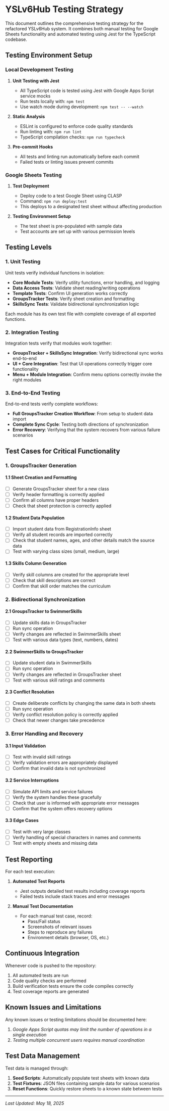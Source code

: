 # YSLv6Hub Testing Strategy

This document outlines the comprehensive testing strategy for the refactored YSLv6Hub system. It combines both manual testing for Google Sheets functionality and automated testing using Jest for the TypeScript codebase.

## Testing Environment Setup

### Local Development Testing

1. **Unit Testing with Jest**
   - All TypeScript code is tested using Jest with Google Apps Script service mocks
   - Run tests locally with: `npm test`
   - Use watch mode during development: `npm test -- --watch`

2. **Static Analysis**
   - ESLint is configured to enforce code quality standards
   - Run linting with: `npm run lint`
   - TypeScript compilation checks: `npm run typecheck`

3. **Pre-commit Hooks**
   - All tests and linting run automatically before each commit
   - Failed tests or linting issues prevent commits

### Google Sheets Testing

1. **Test Deployment**
   - Deploy code to a test Google Sheet using CLASP
   - Command: `npm run deploy:test`
   - This deploys to a designated test sheet without affecting production

2. **Testing Environment Setup**
   - The test sheet is pre-populated with sample data
   - Test accounts are set up with various permission levels

## Testing Levels

### 1. Unit Testing

Unit tests verify individual functions in isolation:

- **Core Module Tests**: Verify utility functions, error handling, and logging
- **Data Access Tests**: Validate sheet reading/writing operations
- **Template Tests**: Confirm UI generation works correctly
- **GroupsTracker Tests**: Verify sheet creation and formatting
- **SkillsSync Tests**: Validate bidirectional synchronization logic

Each module has its own test file with complete coverage of all exported functions.

### 2. Integration Testing

Integration tests verify that modules work together:

- **GroupsTracker + SkillsSync Integration**: Verify bidirectional sync works end-to-end
- **UI + Core Integration**: Test that UI operations correctly trigger core functionality
- **Menu + Module Integration**: Confirm menu options correctly invoke the right modules

### 3. End-to-End Testing

End-to-end tests verify complete workflows:

- **Full GroupsTracker Creation Workflow**: From setup to student data import
- **Complete Sync Cycle**: Testing both directions of synchronization
- **Error Recovery**: Verifying that the system recovers from various failure scenarios

## Test Cases for Critical Functionality

### 1. GroupsTracker Generation

#### 1.1 Sheet Creation and Formatting
- [ ] Generate GroupsTracker sheet for a new class
- [ ] Verify header formatting is correctly applied
- [ ] Confirm all columns have proper headers
- [ ] Check that sheet protection is correctly applied

#### 1.2 Student Data Population
- [ ] Import student data from RegistrationInfo sheet
- [ ] Verify all student records are imported correctly
- [ ] Check that student names, ages, and other details match the source data
- [ ] Test with varying class sizes (small, medium, large)

#### 1.3 Skills Column Generation
- [ ] Verify skill columns are created for the appropriate level
- [ ] Check that skill descriptions are correct
- [ ] Confirm that skill order matches the curriculum

### 2. Bidirectional Synchronization

#### 2.1 GroupsTracker to SwimmerSkills
- [ ] Update skills data in GroupsTracker
- [ ] Run sync operation
- [ ] Verify changes are reflected in SwimmerSkills sheet
- [ ] Test with various data types (text, numbers, dates)

#### 2.2 SwimmerSkills to GroupsTracker
- [ ] Update student data in SwimmerSkills
- [ ] Run sync operation
- [ ] Verify changes are reflected in GroupsTracker sheet
- [ ] Test with various skill ratings and comments

#### 2.3 Conflict Resolution
- [ ] Create deliberate conflicts by changing the same data in both sheets
- [ ] Run sync operation
- [ ] Verify conflict resolution policy is correctly applied
- [ ] Check that newer changes take precedence

### 3. Error Handling and Recovery

#### 3.1 Input Validation
- [ ] Test with invalid skill ratings
- [ ] Verify validation errors are appropriately displayed
- [ ] Confirm that invalid data is not synchronized

#### 3.2 Service Interruptions
- [ ] Simulate API limits and service failures
- [ ] Verify the system handles these gracefully
- [ ] Check that user is informed with appropriate error messages
- [ ] Confirm that the system offers recovery options

#### 3.3 Edge Cases
- [ ] Test with very large classes
- [ ] Verify handling of special characters in names and comments
- [ ] Test with empty sheets and missing data

## Test Reporting

For each test execution:

1. **Automated Test Reports**
   - Jest outputs detailed test results including coverage reports
   - Failed tests include stack traces and error messages

2. **Manual Test Documentation**
   - For each manual test case, record:
     - Pass/Fail status
     - Screenshots of relevant issues
     - Steps to reproduce any failures
     - Environment details (browser, OS, etc.)

## Continuous Integration

Whenever code is pushed to the repository:

1. All automated tests are run
2. Code quality checks are performed
3. Build verification tests ensure the code compiles correctly
4. Test coverage reports are generated

## Known Issues and Limitations

Any known issues or testing limitations should be documented here:

1. *Google Apps Script quotas may limit the number of operations in a single execution*
2. *Testing multiple concurrent users requires manual coordination*

## Test Data Management

Test data is managed through:

1. **Seed Scripts**: Automatically populate test sheets with known data
2. **Test Fixtures**: JSON files containing sample data for various scenarios
3. **Reset Functions**: Quickly restore sheets to a known state between tests

---

*Last Updated: May 18, 2025*
